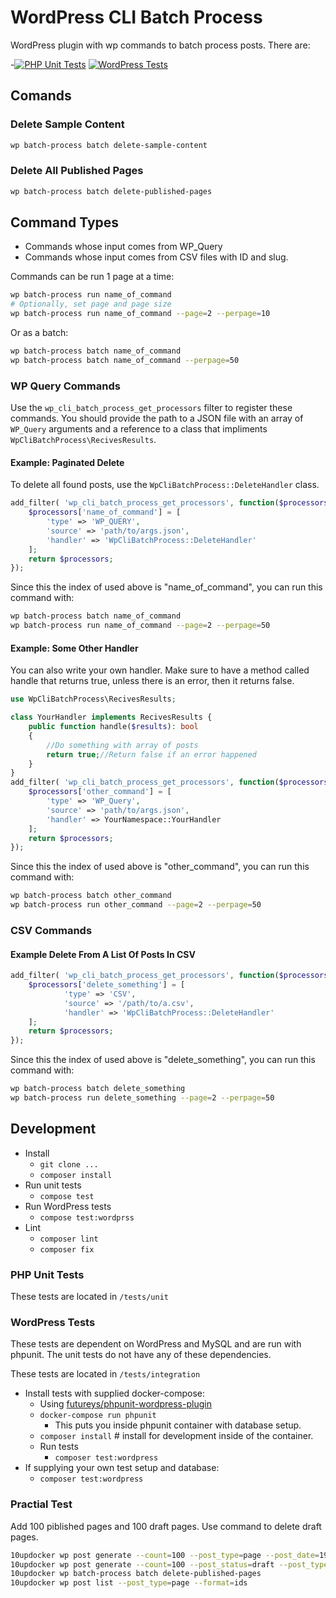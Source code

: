 # WordPress CLI Batch Process

WordPress plugin with wp commands to batch process posts. There are:

-[![PHP Unit Tests](https://github.com/Shelob9/wp-cli-batch-process/actions/workflows/php-unit.yml/badge.svg)](https://github.com/Shelob9/wp-cli-batch-process/actions/workflows/php-unit.yml)
[![WordPress Tests](https://github.com/Shelob9/wp-cli-batch-process/actions/workflows/wordpress.yml/badge.svg)](https://github.com/Shelob9/wp-cli-batch-process/actions/workflows/wordpress.yml)

## Comands

### Delete Sample Content


```bash
wp batch-process batch delete-sample-content
```

### Delete All Published Pages

```bash
wp batch-process batch delete-published-pages
```

## Command Types

- Commands whose input comes from WP_Query
- Commands whose input comes from CSV files with ID and slug.

Commands can be run 1 page at a time:

```bash
wp batch-process run name_of_command
# Optionally, set page and page size
wp batch-process run name_of_command --page=2 --perpage=10

```

Or as a batch:

```bash
wp batch-process batch name_of_command
wp batch-process batch name_of_command --perpage=50
```

### WP Query Commands

Use the `wp_cli_batch_process_get_processors` filter to register these commands. You should provide the path to a JSON file with an array of `WP_Query` arguments and a reference to a class that impliments `WpCliBatchProcess\RecivesResults`.

#### Example: Paginated Delete

To delete all found posts, use the `WpCliBatchProcess::DeleteHandler` class.

```php
add_filter( 'wp_cli_batch_process_get_processors', function($processors){
	$processors['name_of_command'] = [
        'type' => 'WP_QUERY',
		'source' => 'path/to/args.json',
		'handler' => 'WpCliBatchProcess::DeleteHandler'
	];
	return $processors;
});
```


Since this the index of used above is "name_of_command", you can run this command with:

```bash
wp batch-process batch name_of_command
wp batch-process run name_of_command --page=2 --perpage=50
```

#### Example: Some Other Handler

You can also write your own handler. Make sure to have a method called handle that returns true, unless there is an error, then it returns false.

```php
use WpCliBatchProcess\RecivesResults;

class YourHandler implements RecivesResults {
    public function handle($results): bool
    {
        //Do something with array of posts
        return true;//Return false if an error happened
    }
}
add_filter( 'wp_cli_batch_process_get_processors', function($processors){
	$processors['other_command'] = [
        'type' => 'WP_Query',
		'source' => 'path/to/args.json',
		'handler' => YourNamespace::YourHandler
	];
	return $processors;
});
```

Since this the index of used above is "other_command", you can run this command with:

```bash
wp batch-process batch other_command
wp batch-process run other_command --page=2 --perpage=50
```

### CSV Commands

#### Example Delete From A List Of Posts In CSV

```php
add_filter( 'wp_cli_batch_process_get_processors', function($processors){
    $processors['delete_something'] = [
            'type' => 'CSV',
            'source' => '/path/to/a.csv',
            'handler' => 'WpCliBatchProcess::DeleteHandler'
	];
	return $processors;
});
```


Since this the index of used above is "delete_something", you can run this command with:

```bash
wp batch-process batch delete_something
wp batch-process run delete_something --page=2 --perpage=50
```

## Development

- Install
    - `git clone ...`
    - `composer install`
- Run unit tests
    - `compose test`
- Run WordPress tests
    - `compose test:wordprss`
- Lint
    - `composer lint`
    - `composer fix`

### PHP Unit Tests

These tests are located in `/tests/unit`

### WordPress Tests

These tests are dependent on WordPress and MySQL and are run with phpunit. The unit tests do not have any of these dependencies.

These tests are located in `/tests/integration`

- Install tests with supplied docker-compose:
    - Using [futureys/phpunit-wordpress-plugin](https://hub.docker.com/r/futureys/phpunit-wordpress-plugin)
    - `docker-compose run phpunit`
        - This puts you inside phpunit container with database setup.
    - `composer install` # install for development inside of the container.
    - Run tests 
        - `composer test:wordpress`
- If supplying your own test setup and database:
    - `composer test:wordpress`

### Practial Test

Add 100 piblished pages and 100 draft pages. Use command to delete draft pages.
```bash
10updocker wp post generate --count=100 --post_type=page --post_date=1999-01-04
10updocker wp post generate --count=100 --post_status=draft --post_type=page --post_date=1999-01-04
10updocker wp batch-process batch delete-published-pages
10updocker wp post list --post_type=page --format=ids
```